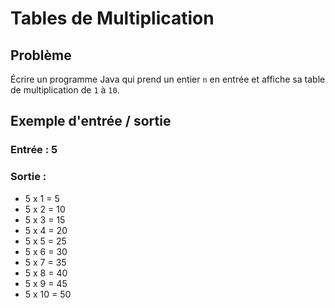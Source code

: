 # Tables de Multiplication

## Problème
Écrire un programme Java qui prend un entier `n` en entrée et affiche sa table de multiplication de `1` à `10`.

## Exemple d'entrée / sortie

### **Entrée : 5** 

### **Sortie :**
- 5 x 1 = 5 
- 5 x 2 = 10 
- 5 x 3 = 15 
- 5 x 4 = 20 
- 5 x 5 = 25 
- 5 x 6 = 30 
- 5 x 7 = 35 
- 5 x 8 = 40 
- 5 x 9 = 45 
- 5 x 10 = 50


